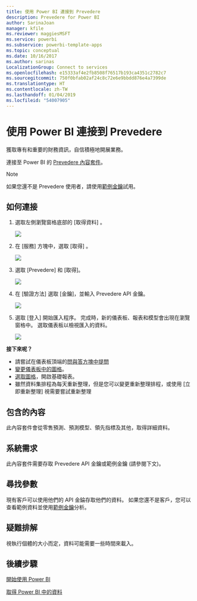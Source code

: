 ```yaml
---
title: 使用 Power BI 連接到 Prevedere
description: Prevedere for Power BI
author: SarinaJoan
manager: kfile
ms.reviewer: maggiesMSFT
ms.service: powerbi
ms.subservice: powerbi-template-apps
ms.topic: conceptual
ms.date: 10/16/2017
ms.author: sarinas
LocalizationGroup: Connect to services
ms.openlocfilehash: e15333af4e2fb8508f76517b193ca4351c2782c7
ms.sourcegitcommit: 750f0bfab02af24c8c72e6e9bbdd876e4a7399de
ms.translationtype: HT
ms.contentlocale: zh-TW
ms.lasthandoff: 01/04/2019
ms.locfileid: "54007905"
---
```

# <a name="connect-to-prevedere-with-power-bi"></a>使用 Power BI 連接到 Prevedere
獲取專有和重要的財務資訊，自信積極地開展業務。

連接至 Power BI 的 [Prevedere 內容套件](https://app.powerbi.com/getdata/services/prevedere)。

>[!NOTE]
>如果您還不是 Prevedere 使用者，請使用[範例金鑰](https://prevederepowerbiconnector.azurewebsites.net/static/learnmore.html)試用。

## <a name="how-to-connect"></a>如何連接
1. 選取左側瀏覽窗格底部的 [取得資料]  。
   
   ![](media/service-connect-to-prevedere/getdata.png)
2. 在 [服務]  方塊中，選取 [取得] 。
   
   ![](media/service-connect-to-prevedere/services.png)
3. 選取 [Prevedere] 和 [取得]。
   
   ![](media/service-connect-to-prevedere/connect.png)
4. 在 [驗證方法] 選取 [金鑰]，並輸入 Prevedere API 金鑰。
   
    ![](media/service-connect-to-prevedere/creds.png)
5. 選取 [登入] 開始匯入程序。 完成時，新的儀表板、報表和模型會出現在瀏覽窗格中。 選取儀表板以檢視匯入的資料。
   
     ![](media/service-connect-to-prevedere/dashboard.png)

**接下來呢？**

* 請嘗試在儀表板頂端的[問與答方塊中提問](consumer/end-user-q-and-a.md)
* [變更儀表板中的圖格](service-dashboard-edit-tile.md)。
* [選取圖格](consumer/end-user-tiles.md)，開啟基礎報表。
* 雖然資料集排程為每天重新整理，但是您可以變更重新整理排程，或使用 [立即重新整理] 視需要嘗試重新整理

## <a name="whats-included"></a>包含的內容
此內容套件會從零售預測、預測模型、領先指標及其他，取得詳細資料。

## <a name="system-requirements"></a>系統需求
此內容套件需要存取 Prevedere API 金鑰或範例金鑰 (請參閱下文)。

## <a name="finding-parameters"></a>尋找參數
<a name="FindingParams"></a>

現有客戶可以使用他們的 API 金錀存取他們的資料。 如果您還不是客戶，您可以查看範例資料並使用[範例金鑰](https://prevederepowerbiconnector.azurewebsites.net/static/learnmore.html)分析。

## <a name="troubleshooting"></a>疑難排解
視執行個體的大小而定，資料可能需要一些時間來載入。

## <a name="next-steps"></a>後續步驟
[開始使用 Power BI](service-get-started.md)

[取得 Power BI 中的資料](service-get-data.md)

